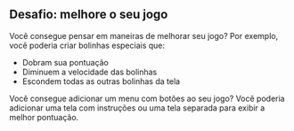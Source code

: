 ## Desafio: melhore o seu jogo

Você consegue pensar em maneiras de melhorar seu jogo? Por exemplo, você poderia criar bolinhas especiais que:

+ Dobram sua pontuação
+ Diminuem a velocidade das bolinhas
+ Escondem todas as outras bolinhas da tela

Você consegue adicionar um menu com botões ao seu jogo? Você poderia adicionar uma tela com instruções ou uma tela separada para exibir a melhor pontuação.